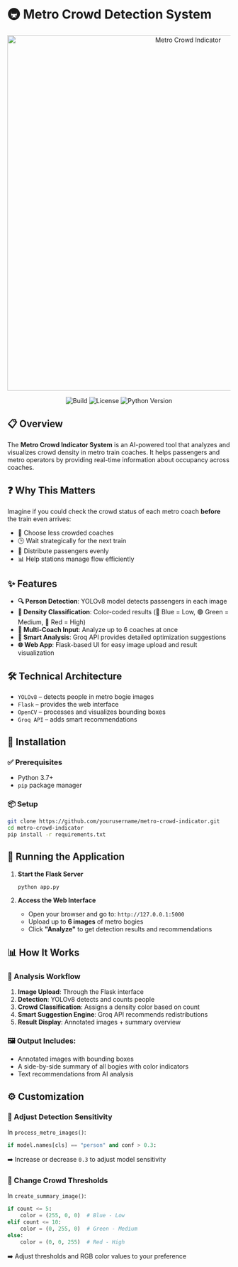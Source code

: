 # 🚇 Metro Crowd Detection System

<p align="center">
  <img src="Demo/Metro_Coach_Color_change_GIF.gif" alt="Metro Crowd Indicator" width="800">
</p>

<p align="center">
  <img src="https://img.shields.io/badge/build-passing-brightgreen" alt="Build">
  <img src="https://img.shields.io/badge/license-MIT-blue" alt="License">
  <img src="https://img.shields.io/badge/python-3.7%2B-yellow" alt="Python Version">
</p>

## 📋 Overview

The **Metro Crowd Indicator System** is an AI-powered tool that analyzes and visualizes crowd density in metro train coaches. It helps passengers and metro operators by providing real-time information about occupancy across coaches.

## ❓ Why This Matters

Imagine if you could check the crowd status of each metro coach **before** the train even arrives:
- 🧍 Choose less crowded coaches
- 🕒 Wait strategically for the next train
- 🧭 Distribute passengers evenly
- 📊 Help stations manage flow efficiently

## ✨ Features

- **🔍 Person Detection**: YOLOv8 model detects passengers in each image
- **🎯 Density Classification**: Color-coded results (🔵 Blue = Low, 🟢 Green = Medium, 🔴 Red = High)
- **🚃 Multi-Coach Input**: Analyze up to 6 coaches at once
- **🧠 Smart Analysis**: Groq API provides detailed optimization suggestions
- **🌐 Web App**: Flask-based UI for easy image upload and result visualization

## 🛠️ Technical Architecture

- `YOLOv8` – detects people in metro bogie images  
- `Flask` – provides the web interface  
- `OpenCV` – processes and visualizes bounding boxes  
- `Groq API` – adds smart recommendations  

## 🔧 Installation

### ✅ Prerequisites
- Python 3.7+
- `pip` package manager

### 📦 Setup
```bash
git clone https://github.com/yourusername/metro-crowd-indicator.git
cd metro-crowd-indicator
pip install -r requirements.txt
```

## 🚀 Running the Application

1. **Start the Flask Server**
   ```bash
   python app.py
   ```

2. **Access the Web Interface**
   * Open your browser and go to: `http://127.0.0.1:5000`
   * Upload up to **6 images** of metro bogies
   * Click **"Analyze"** to get detection results and recommendations

## 📊 How It Works

### 🔄 Analysis Workflow
1. **Image Upload**: Through the Flask interface
2. **Detection**: YOLOv8 detects and counts people
3. **Crowd Classification**: Assigns a density color based on count
4. **Smart Suggestion Engine**: Groq API recommends redistributions
5. **Result Display**: Annotated images + summary overview

### 🖼️ Output Includes:
* Annotated images with bounding boxes
* A side-by-side summary of all bogies with color indicators
* Text recommendations from AI analysis

## ⚙️ Customization

### 🔧 Adjust Detection Sensitivity
In `process_metro_images()`:
```python
if model.names[cls] == "person" and conf > 0.3:
```
➡️ Increase or decrease `0.3` to adjust model sensitivity

### 🎯 Change Crowd Thresholds
In `create_summary_image()`:
```python
if count <= 5:
    color = (255, 0, 0)  # Blue - Low
elif count <= 10:
    color = (0, 255, 0)  # Green - Medium
else:
    color = (0, 0, 255)  # Red - High
```
➡️ Adjust thresholds and RGB color values to your preference

